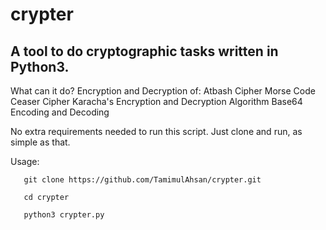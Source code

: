 # crypter
A tool to do cryptographic tasks written in Python3.
---------------------------------------------------------

What can it do?
  Encryption and Decryption of:
  Atbash Cipher
  Morse Code
  Ceaser Cipher
  Karacha's Encryption and Decryption Algorithm
  Base64 Encoding and Decoding
  
  
No extra requirements needed to run this script. Just clone and run, as simple as that.




Usage: 


       git clone https://github.com/TamimulAhsan/crypter.git

       cd crypter
       
       python3 crypter.py
